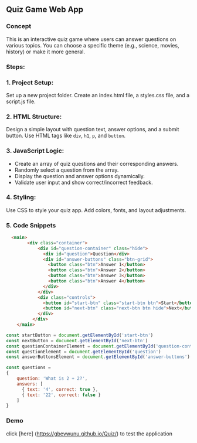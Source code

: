 ## Quiz Game Web App

### Concept
This is an interactive quiz game where users can answer questions on 
various topics. You can choose a specific theme (e.g., science, movies,
history) or make it more general.

### Steps:
### 1. Project Setup:
Set up a new project folder.
Create an index.html file, a styles.css file, and a script.js file.

### 2. HTML Structure:
Design a simple layout with question text, answer options, and a submit button.
Use HTML tags like ```div```, ```h1```, ```p```, and ```button```.

### 3. JavaScript Logic:
- Create an array of quiz questions and their corresponding answers.
- Randomly select a question from the array.
- Display the question and answer options dynamically.
- Validate user input and show correct/incorrect feedback.

### 4. Styling:
Use CSS to style your quiz app. Add colors, fonts, and layout adjustments.

### 5. Code Snippets
```HTML 
  <main>
        <div class="container">
            <div id="question-container" class="hide">
              <div id="question">Question</div>
              <div id="answer-buttons" class="btn-grid">
                <button class="btn">Answer 1</button>
                <button class="btn">Answer 2</button>
                <button class="btn">Answer 3</button>
                <button class="btn">Answer 4</button>
              </div>
            </div>
            <div class="controls">
              <button id="start-btn" class="start-btn btn">Start</button>
              <button id="next-btn" class="next-btn btn hide">Next</button>
            </div>
          </div>
    </main>
```

```javascript
const startButton = document.getElementById('start-btn')
const nextButton = document.getElementById('next-btn')
const questionContainerElement = document.getElementById('question-container')
const questionElement = document.getElementById('question')
const answerButtonsElement = document.getElementById('answer-buttons')

const questions = 
{
    question: 'What is 2 + 2?',
    answers: [
      { text: '4', correct: true },
      { text: '22', correct: false }
    ]
}
``` 

### Demo
click [here] (https://gbevwunu.github.io/Quiz/) to test the application
































































